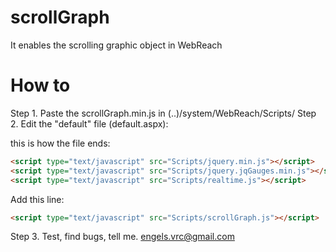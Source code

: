 # scrollGraph
It enables the scrolling graphic object in WebReach

# How to
Step 1. Paste the scrollGraph.min.js in (..)/system/WebReach/Scripts/
Step 2. Edit the "default" file (default.aspx):

this is how the file ends:
```html
<script type="text/javascript" src="Scripts/jquery.min.js"></script>
<script type="text/javascript" src="Scripts/jquery.jqGauges.min.js"></script>
<script type="text/javascript" src="Scripts/realtime.js"></script>
```
Add this line:
```html
<script type="text/javascript" src="Scripts/scrollGraph.js"></script>
```
Step 3. Test, find bugs, tell me. engels.vrc@gmail.com
